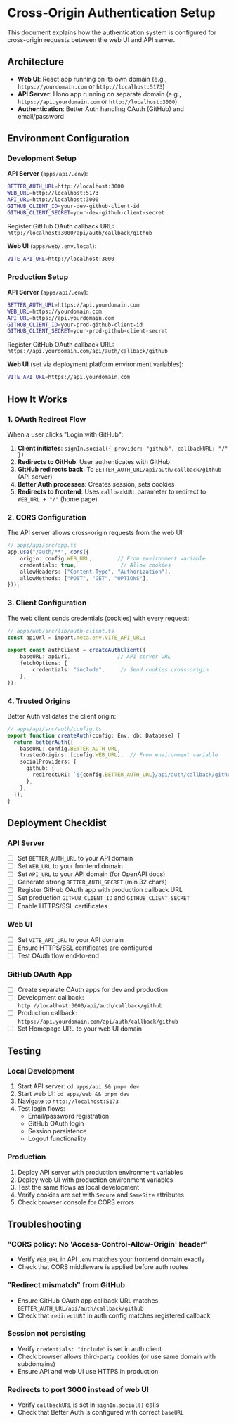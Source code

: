 # Cross-Origin Authentication Setup

This document explains how the authentication system is configured for cross-origin requests between the web UI and API server.

## Architecture

- **Web UI**: React app running on its own domain (e.g., `https://yourdomain.com` or `http://localhost:5173`)
- **API Server**: Hono app running on separate domain (e.g., `https://api.yourdomain.com` or `http://localhost:3000`)
- **Authentication**: Better Auth handling OAuth (GitHub) and email/password

## Environment Configuration

### Development Setup

**API Server** (`apps/api/.env`):
```bash
BETTER_AUTH_URL=http://localhost:3000
WEB_URL=http://localhost:5173
API_URL=http://localhost:3000
GITHUB_CLIENT_ID=your-dev-github-client-id
GITHUB_CLIENT_SECRET=your-dev-github-client-secret
```

Register GitHub OAuth callback URL: `http://localhost:3000/api/auth/callback/github`

**Web UI** (`apps/web/.env.local`):
```bash
VITE_API_URL=http://localhost:3000
```

### Production Setup

**API Server** (`apps/api/.env`):
```bash
BETTER_AUTH_URL=https://api.yourdomain.com
WEB_URL=https://yourdomain.com
API_URL=https://api.yourdomain.com
GITHUB_CLIENT_ID=your-prod-github-client-id
GITHUB_CLIENT_SECRET=your-prod-github-client-secret
```

Register GitHub OAuth callback URL: `https://api.yourdomain.com/api/auth/callback/github`

**Web UI** (set via deployment platform environment variables):
```bash
VITE_API_URL=https://api.yourdomain.com
```

## How It Works

### 1. OAuth Redirect Flow

When a user clicks "Login with GitHub":

1. **Client initiates**: `signIn.social({ provider: "github", callbackURL: "/" })`
2. **Redirects to GitHub**: User authenticates with GitHub
3. **GitHub redirects back**: To `BETTER_AUTH_URL/api/auth/callback/github` (API server)
4. **Better Auth processes**: Creates session, sets cookies
5. **Redirects to frontend**: Uses `callbackURL` parameter to redirect to `WEB_URL + "/"` (home page)

### 2. CORS Configuration

The API server allows cross-origin requests from the web UI:

```typescript
// apps/api/src/app.ts
app.use("/auth/**", cors({
    origin: config.WEB_URL,        // From environment variable
    credentials: true,              // Allow cookies
    allowHeaders: ["Content-Type", "Authorization"],
    allowMethods: ["POST", "GET", "OPTIONS"],
}));
```

### 3. Client Configuration

The web client sends credentials (cookies) with every request:

```typescript
// apps/web/src/lib/auth-client.ts
const apiUrl = import.meta.env.VITE_API_URL;

export const authClient = createAuthClient({
    baseURL: apiUrl,               // API server URL
    fetchOptions: {
        credentials: "include",     // Send cookies cross-origin
    },
});
```

### 4. Trusted Origins

Better Auth validates the client origin:

```typescript
// apps/api/src/auth/config.ts
export function createAuth(config: Env, db: Database) {
  return betterAuth({
    baseURL: config.BETTER_AUTH_URL,
    trustedOrigins: [config.WEB_URL],  // From environment variable
    socialProviders: {
      github: {
        redirectURI: `${config.BETTER_AUTH_URL}/api/auth/callback/github`,
      },
    },
  });
}
```

## Deployment Checklist

### API Server

- [ ] Set `BETTER_AUTH_URL` to your API domain
- [ ] Set `WEB_URL` to your frontend domain
- [ ] Set `API_URL` to your API domain (for OpenAPI docs)
- [ ] Generate strong `BETTER_AUTH_SECRET` (min 32 chars)
- [ ] Register GitHub OAuth app with production callback URL
- [ ] Set production `GITHUB_CLIENT_ID` and `GITHUB_CLIENT_SECRET`
- [ ] Enable HTTPS/SSL certificates

### Web UI

- [ ] Set `VITE_API_URL` to your API domain
- [ ] Ensure HTTPS/SSL certificates are configured
- [ ] Test OAuth flow end-to-end

### GitHub OAuth App

- [ ] Create separate OAuth apps for dev and production
- [ ] Development callback: `http://localhost:3000/api/auth/callback/github`
- [ ] Production callback: `https://api.yourdomain.com/api/auth/callback/github`
- [ ] Set Homepage URL to your web UI domain

## Testing

### Local Development

1. Start API server: `cd apps/api && pnpm dev`
2. Start web UI: `cd apps/web && pnpm dev`
3. Navigate to `http://localhost:5173`
4. Test login flows:
   - Email/password registration
   - GitHub OAuth login
   - Session persistence
   - Logout functionality

### Production

1. Deploy API server with production environment variables
2. Deploy web UI with production environment variables
3. Test the same flows as local development
4. Verify cookies are set with `Secure` and `SameSite` attributes
5. Check browser console for CORS errors

## Troubleshooting

### "CORS policy: No 'Access-Control-Allow-Origin' header"

- Verify `WEB_URL` in API `.env` matches your frontend domain exactly
- Check that CORS middleware is applied before auth routes

### "Redirect mismatch" from GitHub

- Ensure GitHub OAuth app callback URL matches `BETTER_AUTH_URL/api/auth/callback/github`
- Check that `redirectURI` in auth config matches registered callback

### Session not persisting

- Verify `credentials: "include"` is set in auth client
- Check browser allows third-party cookies (or use same domain with subdomains)
- Ensure API and web UI use HTTPS in production

### Redirects to port 3000 instead of web UI

- Verify `callbackURL` is set in `signIn.social()` calls
- Check that Better Auth is configured with correct `baseURL`
